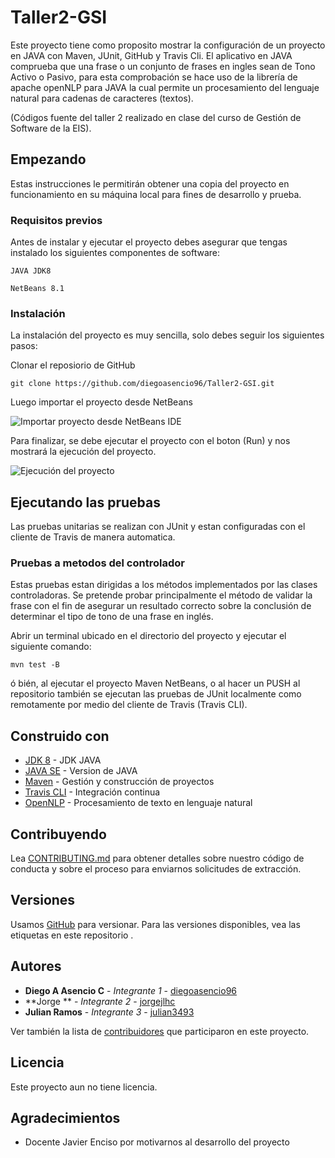 # Taller2-GSI

Este proyecto tiene como proposito mostrar la configuración de un proyecto en JAVA con Maven, JUnit, GitHub y Travis Cli. El aplicativo en JAVA comprueba que una frase o un conjunto de frases en ingles sean de Tono Activo o Pasivo, para esta comprobación se hace uso de la librería de apache openNLP para JAVA la cual permite un procesamiento del lenguaje natural para cadenas de caracteres (textos). 

(Códigos fuente del taller 2 realizado en clase del curso de Gestión de Software de la EIS).


## Empezando

Estas instrucciones le permitirán obtener una copia del proyecto en funcionamiento en su máquina local para fines de desarrollo y prueba.


### Requisitos previos

Antes de instalar y ejecutar el proyecto debes asegurar que tengas instalado los siguientes componentes de software:

```
JAVA JDK8
```
```
NetBeans 8.1 
```


### Instalación

La instalación del proyecto es muy sencilla, solo debes seguir los siguientes pasos:

Clonar el reposiorio de GitHub

```
git clone https://github.com/diegoasencio96/Taller2-GSI.git
```

Luego importar el proyecto desde NetBeans

![Importar proyecto desde NetBeans IDE](https://image.ibb.co/khmOZd/abrirproyecto.jpg)


Para finalizar, se debe ejecutar el proyecto con el boton (Run) y nos mostrará la ejecución del proyecto.

![Ejecución del proyecto](https://image.ibb.co/maUXSy/proyecto1.jpg)


## Ejecutando las pruebas

Las pruebas unitarias se realizan con JUnit y estan configuradas con el cliente de Travis de manera automatica.


### Pruebas a metodos del controlador

Estas pruebas estan dirigidas a los métodos implementados por las clases controladoras. Se pretende probar principalmente el método de validar la frase con el fin de asegurar un resultado correcto sobre la conclusión de determinar el tipo de tono de una frase en inglés.

Abrir un terminal ubicado en el directorio del proyecto y ejecutar el siguiente comando:
```
mvn test -B
```
ó bién, al ejecutar el proyecto Maven NetBeans, o al hacer un PUSH al repositorio también se ejecutan las pruebas de JUnit localmente como remotamente por medio del cliente de Travis (Travis CLI).


## Construido con

* [JDK 8](http://www.oracle.com/technetwork/java/javase/downloads/jdk8-downloads-2133151.html) - JDK JAVA
* [JAVA SE](http://www.oracle.com/technetwork/es/java/javase/downloads/index.html) - Version de JAVA
* [Maven](https://maven.apache.org/) - Gestión y construcción de proyectos
* [Travis CLI](https://travis-ci.org) - Integración continua
* [OpenNLP](https://opennlp.apache.org/) - Procesamiento de texto en lenguaje natural


## Contribuyendo

Lea [CONTRIBUTING.md]() para obtener detalles sobre nuestro código de conducta y sobre el proceso para enviarnos solicitudes de extracción.


## Versiones

Usamos [GitHub](https://github.com/) para versionar. Para las versiones disponibles, vea las etiquetas en este repositorio .


## Autores

* **Diego A Asencio C** - *Integrante 1* - [diegoasencio96](https://github.com/diegoasencio96)
* **Jorge ** - *Integrante 2* - [jorgejlhc](https://github.com/jorgejlhc)
* **Julian Ramos** - *Integrante 3* - [julian3493](https://github.com/julian3493)

Ver también la lista de [contribuidores](https://github.com/diegoasencio96/Taller2-GSI/contributors) que participaron en este proyecto.


## Licencia

Este proyecto aun no tiene licencia.


## Agradecimientos

* Docente Javier Enciso por motivarnos al desarrollo del proyecto
